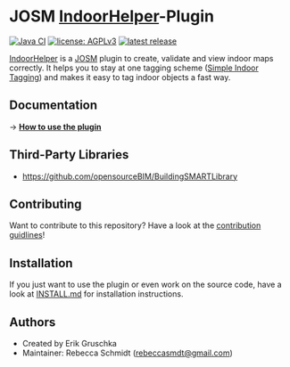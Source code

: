 # JOSM [IndoorHelper](https://wiki.openstreetmap.org/wiki/JOSM/Plugins/indoorhelper)-Plugin

[![Java CI](https://github.com/JOSM/indoorhelper/actions/workflows/gradle.yml/badge.svg)](https://github.com/JOSM/indoorhelper/actions/workflows/gradle.yml)
[![license: AGPLv3](https://img.shields.io/badge/license-AGPLv3-blue.svg?style=flat-square&maxAge=7200)](https://github.com/JOSM/indoorhelper/blob/bim-import/LICENSE)
[![latest release](https://img.shields.io/github/release/JOSM/indoorhelper.svg?style=flat-square&maxAge=7200)](https://gitlab.com/JOSM/plugin/indoorhelper/releases)

[IndoorHelper](https://wiki.openstreetmap.org/wiki/JOSM/Plugins/indoorhelper) is a [JOSM](https://josm.openstreetmap.de/) plugin to create, validate and view indoor maps correctly. It helps you to stay at one tagging scheme ([Simple Indoor Tagging](https://wiki.openstreetmap.org/wiki/Simple_Indoor_Tagging)) and makes it easy to tag indoor objects a fast way.

## Documentation

→ **[How to use the plugin](https://wiki.openstreetmap.org/wiki/JOSM/Plugins/indoorhelper#How_to_start)**

## Third-Party Libraries

* https://github.com/opensourceBIM/BuildingSMARTLibrary

## Contributing
Want to contribute to this repository? Have a look at the [contribution guidlines](CONTRIBUTING.md)!

## Installation
If you just want to use the plugin or even work on the source code, have a look at [INSTALL.md](INSTALL.md) for installation instructions.

## Authors

* Created by Erik Gruschka
* Maintainer: Rebecca Schmidt (rebeccasmdt@gmail.com)
